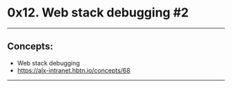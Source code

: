 # 0x12. Web stack debugging #2
---
## Concepts:
- Web stack debugging
- <a> https://alx-intranet.hbtn.io/concepts/68 </a>
---
